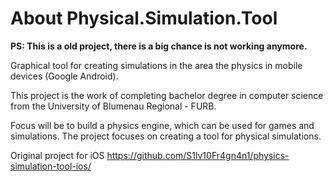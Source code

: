 About Physical.Simulation.Tool
==============================

**PS: This is a old project, there is a big chance is not working anymore.**

Graphical tool for creating simulations in the area the physics in mobile devices (Google Android).

This project is the work of completing bachelor degree in computer science from the University of Blumenau Regional - FURB.

Focus will be to build a physics engine, which can be used for games and simulations. The project focuses on creating a tool for physical simulations.

Original project for iOS https://github.com/S1lv10Fr4gn4n1/physics-simulation-tool-ios/
